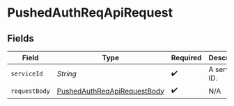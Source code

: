 # PushedAuthReqApiRequest


## Fields

| Field                                                                                 | Type                                                                                  | Required                                                                              | Description                                                                           |
| ------------------------------------------------------------------------------------- | ------------------------------------------------------------------------------------- | ------------------------------------------------------------------------------------- | ------------------------------------------------------------------------------------- |
| `serviceId`                                                                           | *String*                                                                              | :heavy_check_mark:                                                                    | A service ID.                                                                         |
| `requestBody`                                                                         | [PushedAuthReqApiRequestBody](../../models/operations/PushedAuthReqApiRequestBody.md) | :heavy_check_mark:                                                                    | N/A                                                                                   |